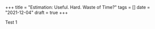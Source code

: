 +++
title = "Estimation: Useful. Hard. Waste of Time?"
tags = []
date = "2021-12-04"
draft = true
+++

Test 1
